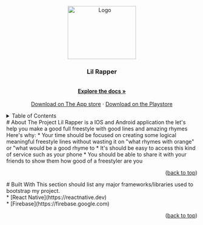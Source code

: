 <div id="top"></div>
<!-- PROJECT SHIELDS --> <!-- PROJECT LOGO --> <br /> 
<div align="center">
   <a href="#"> <img src="https://i.pinimg.com/originals/5b/ad/a5/5bada5734f11e384e3333f8e98bcf99c.gif" alt="Logo" width="180" height="140"> </a> 
   <h3 align="center">Lil Rapper</h3>
   <p align="center"> <br /> <a href="https://github.com/RiadJoul/LilRapper"><strong>Explore the docs »</strong></a> <br /> <br /> <a href="https://github.com/othneildrew/Best-README-Template">Download on The App store</a> · <a href="https://github.com/othneildrew/Best-README-Template/issues">Download on the Playstore</a> </p>
</div>
<!-- TABLE OF CONTENTS --> 
<details>
   <summary>Table of Contents</summary>
   <ol>
      <li> <a href="#about-the-project">About The Project</a> </li>
      <li><a href="#builtwith">Built with</a></li>
   </ol>
</details>
<!-- ABOUT THE PROJECT --> # About The Project Lil Rapper is a IOS and Android application the let's help you make a good full freestyle with good lines and amazing rhymes Here's why: * Your time should be focused on creating some logical meaningful freestyle lines without wasting it on "what rhymes with orange" or "what would be a good rhyme to * It's should be easy to access this kind of service such as your phone * You should be able to share it with your friends to show them how good of a freestyler are you 
<p align="right">(<a href="#top">back to top</a>)</p>
# Built With This section should list any major frameworks/libraries used to bootstrap my project.<br> * [React Native](https://reactnative.dev)<br> * [Firebase](https://firebase.google.com) 
<p align="right">(<a href="#top">back to top</a>)</p>
